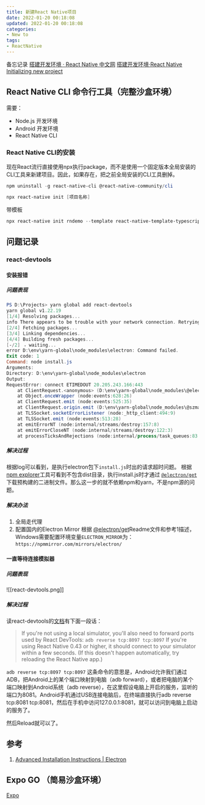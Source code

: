 ```yaml
---
title: 新建React Native项目
date: 2022-01-20 00:18:08
updated: 2022-01-20 00:18:08
categories:
- New to
tags:
- ReactNative
---
```


备忘记录
[搭建开发环境 · React Native 中文网](https://www.reactnative.cn/docs/environment-setup)
[搭建开发环境·React Native](https://reactnative.dev/docs/environment-setup)
[Initializing new project](https://github.com/react-native-community/cli/blob/main/docs/init.md)

## React Native CLI 命令行工具（完整沙盒环境）

需要：
- Node.js 开发环境
- Android 开发环境
- React Native CLI

### React Native CLI的安装

现在React流行直接使用npx执行package，而不是使用一个固定版本全局安装的CLI工具来新建项目。因此，如果存在，把之前全局安装的CLI工具删掉。

```powershell
npm uninstall -g react-native-cli @react-native-community/cli
```

```powershell
npx react-native init [项目名称]
```

带模板

```powershell
npx react-native init rndemo --template react-native-template-typescript
```


## 问题记录

### react-devtools

#### 安装报错

##### 问题表现

```powershell
PS D:\Projects> yarn global add react-devtools
yarn global v1.22.19
[1/4] Resolving packages...
info There appears to be trouble with your network connection. Retrying...
[2/4] Fetching packages...
[3/4] Linking dependencies...
[4/4] Building fresh packages...
[-/2] ⠠ waiting...
error D:\env\yarn-global\node_modules\electron: Command failed.
Exit code: 1
Command: node install.js
Arguments:
Directory: D:\env\yarn-global\node_modules\electron
Output:
RequestError: connect ETIMEDOUT 20.205.243.166:443
    at ClientRequest.<anonymous> (D:\env\yarn-global\node_modules\@electron\get\node_modules\got\source\request-as-event-emitter.js:178:14)
    at Object.onceWrapper (node:events:628:26)
    at ClientRequest.emit (node:events:525:35)
    at ClientRequest.origin.emit (D:\env\yarn-global\node_modules\@szmarczak\http-timer\source\index.js:37:11)
    at TLSSocket.socketErrorListener (node:_http_client:494:9)
    at TLSSocket.emit (node:events:513:28)
    at emitErrorNT (node:internal/streams/destroy:157:8)
    at emitErrorCloseNT (node:internal/streams/destroy:122:3)
    at processTicksAndRejections (node:internal/process/task_queues:83:21)
```

##### 解决过程

根据log可以看到，是执行electron包下`install.js`时出的请求超时问题。
根据[npm explorer](https://www.runpkg.com/?electron@21.2.0/index.js)工具可看到不包含dist目录，执行install.js时才通过 [`@electron/get`](https://github.com/electron/get)下载预构建的二进制文件。那么这一步的就不依赖npm和yarn，不是npm源的问题。

##### 解决办法
1. 全局走代理
2. 配置国内的Electron Mirror
根据 [@electron/get](https://github.com/electron/get#using-environment-variables-for-mirror-options)Readme文件和参考1描述，Windows需要配置环境变量`ELECTRON_MIRROR`为：`https://npmmirror.com/mirrors/electron/`


#### 一直等待连接模拟器

##### 问题表现

![[react-devtools.png]]

##### 解决过程

读react-devtools的[文档](https://github.com/facebook/react/tree/main/packages/react-devtools#usage-with-react-native)有下面一段话：

>If you're not using a local simulator, you'll also need to forward ports used by React DevTools:
>`adb reverse tcp:8097 tcp:8097`
>If you're using React Native 0.43 or higher, it should connect to your simulator within a few seconds. (If this doesn't happen automatically, try reloading the React Native app.)

`adb reverse tcp:8097 tcp:8097`
这条命令的意思是，Android允许我们通过ADB，把Android上的某个端口映射到电脑（adb forward），或者把电脑的某个端口映射到Android系统（adb reverse），在这里假设电脑上开启的服务，监听的端口为8081。Android手机通过USB连接电脑后，在终端直接执行adb reverse tcp:8081 tcp:8081，然后在手机中访问127.0.0.1:8081，就可以访问到电脑上启动的服务了。

然后Reload就可以了。

## 参考

1. [Advanced Installation Instructions | Electron](https://www.electronjs.org/docs/latest/tutorial/installation#custom-mirrors-and-caches)





















## Expo GO （简易沙盒环境）

[Expo](https://expo.dev/client)